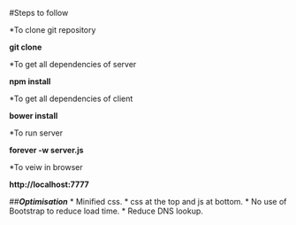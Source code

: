 #Steps to follow


*To clone git repository

**git clone**

*To get all dependencies of server

**npm install**

*To get all dependencies of client

**bower install**

*To run server

**forever -w server.js**

*To veiw in browser

**http://localhost:7777**



##**_Optimisation_**
	* Minified css.
	* css at the top and js at bottom.
	* No use of Bootstrap to reduce load time.
	* Reduce DNS lookup.
